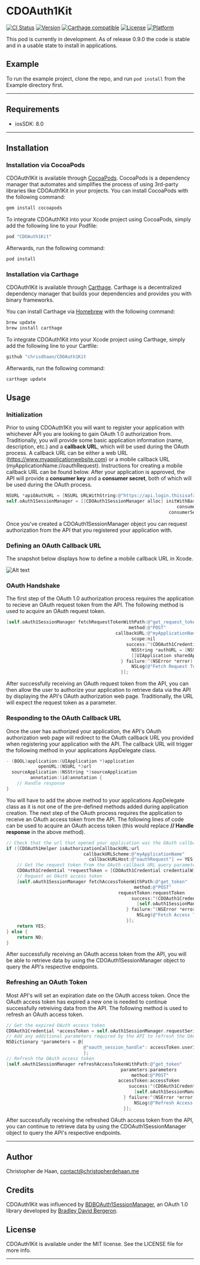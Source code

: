 # CDOAuth1Kit

[![CI Status](http://img.shields.io/travis/chrisdhaan/CDOAuth1Kit.svg?style=flat)](https://travis-ci.org/chrisdhaan/CDOAuth1Kit)
[![Version](https://img.shields.io/cocoapods/v/CDOAuth1Kit.svg?style=flat)](http://cocoapods.org/pods/CDOAuth1Kit)
[![Carthage compatible](https://img.shields.io/badge/Carthage-compatible-4BC51D.svg?style=flat)](https://github.com/Carthage/Carthage)
[![License](https://img.shields.io/cocoapods/l/CDOAuth1Kit.svg?style=flat)](http://cocoapods.org/pods/CDOAuth1Kit)
[![Platform](https://img.shields.io/cocoapods/p/CDOAuth1Kit.svg?style=flat)](http://cocoapods.org/pods/CDOAuth1Kit)

This pod is currently in development. As of release 0.9.0 the code is stable and in a usable state to install in applications.

## Example

To run the example project, clone the repo, and run `pod install` from the Example directory first.

---

## Requirements

- iosSDK: 8.0

---

## Installation

### Installation via CocoaPods

CDOAuth1Kit is available through [CocoaPods](http://cocoapods.org). CocoaPods is a dependency manager that automates and simplifies the process of using 3rd-party libraries like CDOAuth1Kit in your projects. You can install CocoaPods with the following command:

```ruby
gem install cocoapods
```

To integrate CDOAuth1Kit into your Xcode project using CocoaPods, simply add the following line to your Podfile:

```ruby
pod "CDOAuth1Kit"
```

Afterwards, run the following command:

```ruby
pod install
```

### Installation via Carthage

CDOAuth1Kit is available through [Carthage](https://github.com/Carthage/Carthage). Carthage is a decentralized dependency manager that builds your dependencies and provides you with binary frameworks.

You can install Carthage via [Homebrew](http://brew.sh) with the following command:

```ruby
brew update
brew install carthage
```

To integrate CDOAuth1Kit into your Xcode project using Carthage, simply add the following line to your Cartfile:

```ruby
github "chrisdhaan/CDOAuth1Kit
```

Afterwards, run the following command:

```ruby
carthage update
```

## Usage

### Initialization

Prior to using CDOAuth1Kit you will want to register your application with whichever API you are looking to gain OAuth 1.0 authorization from. Traditionally, you will provide some basic application information (name, description, etc.) and a **callback URL**, which will be used during the OAuth process. A callback URL can be either a web URL (https://www.myapplicationwebsite.com) or a mobile callback URL (myApplicationName://oauthRequest). Instructions for creating a mobile callback URL can be found below. After your application is approved, the API will provide a **consumer key** and a **consumer secret**, both of which will be used during the OAuth process.

```objective-c
NSURL *apiOAuthURL = [NSURL URLWithString:@"https://api.login.thisisafakeurl.com/oauth"]
self.oAuth1SessionManager = [[CDOAuth1SessionManager alloc] initWithBaseURL:[NSURL URLWithString:apiOAuthURL]
                                                                consumerKey:consumerKey
                                                             consumerSecret:consumerSecret];
```

Once you've created a CDOAuth1SessionManager object you can request authorization from the API that you registered your application with. 

### Defining an OAuth Callback URL

The snapshot below displays how to define a mobile callback URL in Xcode.

![Alt text](/README.md.assets/mobileCallbackURL.jpg?raw=true "")

### OAuth Handshake

The first step of the OAuth 1.0 authorization process requires the application to recieve an OAuth request token from the API. The following method is used to acquire an OAuth request token.

```objective-c
[self.oAuth1SessionManager fetchRequestTokenWithPath:@"get_request_token"
                                              method:@"POST"
                                         callbackURL:@"myApplicationName://oauthRequest"
                                               scope:nil
                                             success:^(CDOAuth1Credential *requestToken) {
                                               NSString *authURL = [NSString stringWithFormat:@"https://api.login.thisisafakeurl.com/oauth/authorize?oauth_token=%@", requestToken.token];
                                               [[UIApplication sharedApplication] openURL:[NSURL URLWithString:authURL]];
                                           } failure:^(NSError *error) {
                                               NSLog(@"Fetch Request Token Error: %@", error.localizedDescription);
                                           }];
```

After successfully receiving an OAuth request token from the API, you can then allow the user to authorize your application to retrieve data via the API by displaying the API's OAuth authorization web page. Traditionally, the URL will expect the request token as a parameter.

### Responding to the OAuth Callback URL

Once the user has authorized your application, the API's OAuth authorization web page will redirect to the OAuth callback URL you provided when registering your application with the API. The callback URL will trigger the following method in your applications AppDelegate class.

```objective-c
- (BOOL)application:(UIApplication *)application
            openURL:(NSURL *)url
  sourceApplication:(NSString *)sourceApplication
         annotation:(id)annotation {
    // Handle response
}
```

You will have to add the above method to your applications AppDelegate class as it is not one of the pre-defined methods added during application creation. The next step of the OAuth process requires the application to receive an OAuth access token from the API. The following lines of code can be used to acquire an OAuth access token (this would replace **// Handle response** in the above method).

```objective-c
// Check that the url that opened your application was the OAuth callback URL
if ([CDOAuth1Helper isAuthorizationCallbackURL:url
                             callbackURLScheme:@"myApplicationName"
                               callbackURLHost:@"oauthRequest"] == YES) {
    // Get the request token from the OAuth callback URL query parameters
    CDOAuth1Credential *requestToken = [CDOAuth1Credential credentialWithQueryString:url.query];
    // Request an OAuth access token
    [self.oAuth1SessionManager fetchAccessTokenWithPath:@"get_token"
                                                method:@"POST"
                                          requestToken:requestToken
                                               success:^(CDOAuth1Credential *accessToken) {
                                                 [self.oAuth1SessionManager.requestSerializer saveAccessToken:accessToken];
                                             } failure:^(NSError *error) {
                                                 NSLog(@"Fetch Access Token Error: %@", error.localizedDescription);
                                             }];
    return YES;                          
} else {
    return NO;
}
```

After successfully receiving an OAuth access token from the API, you will be able to retrieve data by using the CDOAuth1SessionManager object to query the API's respective endpoints.

### Refreshing an OAuth Token

Most API's will set an expiration date on the OAuth access token. Once the OAuth access token has expired a new one is needed to continue successfully retreiving data from the API. The following method is used to refresh an OAuth access token.

```objective-c
// Get the expired OAuth access token
CDOAuth1Credential *accessToken = self.oAuth1SessionManager.requestSerializer.accessToken;
// Add any additional parameters required by the API to refresh the OAuth access token.
NSDictionary *parameters = @{
                             @"oauth_session_handle": accessToken.userInfo[@"oauth_session_handle"]
                             };
// Refresh the OAuth access token
[self.oAuth1SessionManager refreshAccessTokenWithPath:@"get_token"
                                           parameters:parameters
                                               method:@"POST"
                                          accessToken:accessToken
                                              success:^(CDOAuth1Credential *accessToken) {
                                                [self.oAuth1SessionManager.requestSerializer saveAccessToken:accessToken];
                                            } failure:^(NSError *error) {
                                                NSLog(@"Refresh Access Token Error: %@", error.localizedDescription);
                                            }];
```

After successfully receiving the refreshed OAuth access token from the API, you can continue to retrieve data by using the CDOAuth1SessionManager object to query the API's respective endpoints.

---

## Author

Christopher de Haan, contact@christopherdehaan.me

## Credits

CDOAuth1Kit was influenced by [BDBOAuth1SessionManager](https://github.com/bdbergeron/BDBOAuth1Manager), an OAuth 1.0 library developed by [Bradley David Bergeron](https://www.bradbergeron.com).

## License

CDOAuth1Kit is available under the MIT license. See the LICENSE file for more info.

---
